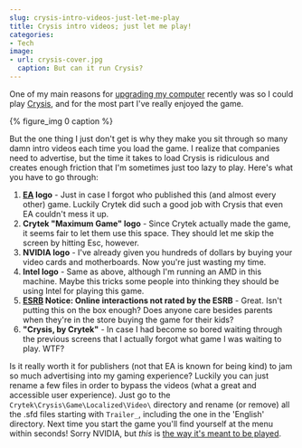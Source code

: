 ```yaml
---
slug: crysis-intro-videos-just-let-me-play
title: Crysis intro videos; just let me play!
categories:
- Tech
image:
- url: crysis-cover.jpg
  caption: But can it run Crysis?
---
```


One of my main reasons for [upgrading my computer](http://powdahound.com/2008/03/a-partial-hardware-upgrade/) recently was so I could play [Crysis](http://en.wikipedia.org/wiki/Crysis), and for the most part I've really enjoyed the game.

{% figure_img 0 caption %}

But the one thing I just don't get is why they make you sit through so many damn intro videos each time you load the game. I realize that companies need to advertise, but the time it takes to load Crysis is ridiculous and creates enough friction that I'm sometimes just too lazy to play. Here's what you have to go through:

 1. **[EA](http://www.ea.com/) logo** - Just in case I forgot who published this (and almost every other) game. Luckily Crytek did such a good job with Crysis that even EA couldn't mess it up.
 1. **Crytek "Maximum Game" logo** - Since Crytek actually made the game, it seems fair to let them use this space. They should let me skip the screen by hitting Esc, however.
 1. **NVIDIA logo** - I've already given you hundreds of dollars by buying your video cards and motherboards. Now you're just wasting my time.
 1. **Intel logo** - Same as above, although I'm running an AMD in this machine. Maybe this tricks some people into thinking they should be using Intel for playing this game.
 1. **[ESRB](http://en.wikipedia.org/wiki/Entertainment_Software_Rating_Board) Notice: Online interactions not rated by the ESRB** - Great. Isn't putting this on the box enough? Does anyone care besides parents when they're in the store buying the game for their kids?
 1. **"Crysis, by Crytek"** - In case I had become so bored waiting through the previous screens that I actually forgot what game I was waiting to play. WTF?

Is it really worth it for publishers (not that EA is known for being kind) to jam so much advertising into my gaming experience? Luckily you can just rename a few files in order to bypass the videos (what a great and accessible user experience). Just go to the `Crytek\Crysis\Game\Localized\Video\` directory and rename (or remove) all the .sfd files starting with `Trailer_`, including the one in the 'English' directory. Next time you start the game you'll find yourself at the menu within seconds! Sorry NVIDIA, but _this_ is [the way it's meant to be played](http://en.wikipedia.org/wiki/The_Way_It%27s_Meant_to_be_Played).
